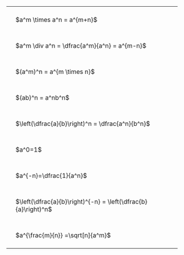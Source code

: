 ---
---

<style type="text/css">
#T_4366a th.col_heading {
  text-align: left;
  font-size: 1em;
}
#T_4366a td {
  text-align: left;
  font-size: 1em;
  padding: 1.5em;
}
#T_4366a_row0_col0, #T_4366a_row1_col0, #T_4366a_row2_col0, #T_4366a_row3_col0, #T_4366a_row4_col0, #T_4366a_row5_col0, #T_4366a_row6_col0, #T_4366a_row7_col0, #T_4366a_row8_col0 {
  width: 400px;
  white-space: pre-wrap;
}
</style>
<table id="T_4366a">
  <thead>
  </thead>
  <tbody>
    <tr>
      <td id="T_4366a_row0_col0" class="data row0 col0" >$a^m \times a^n = a^{m+n}$</td>
    </tr>
    <tr>
      <td id="T_4366a_row1_col0" class="data row1 col0" >$a^m \div a^n = \dfrac{a^m}{a^n} = a^{m-n}$</td>
    </tr>
    <tr>
      <td id="T_4366a_row2_col0" class="data row2 col0" >$(a^m)^n = a^{m \times n}$</td>
    </tr>
    <tr>
      <td id="T_4366a_row3_col0" class="data row3 col0" >$(ab)^n = a^nb^n$</td>
    </tr>
    <tr>
      <td id="T_4366a_row4_col0" class="data row4 col0" >$\left(\dfrac{a}{b}\right)^n = \dfrac{a^n}{b^n}$</td>
    </tr>
    <tr>
      <td id="T_4366a_row5_col0" class="data row5 col0" >$a^0=1$</td>
    </tr>
    <tr>
      <td id="T_4366a_row6_col0" class="data row6 col0" >$a^{-n}=\dfrac{1}{a^n}$</td>
    </tr>
    <tr>
      <td id="T_4366a_row7_col0" class="data row7 col0" >$\left(\dfrac{a}{b}\right)^{-n} = \left(\dfrac{b}{a}\right)^n$</td>
    </tr>
    <tr>
      <td id="T_4366a_row8_col0" class="data row8 col0" >$a^{\frac{m}{n}} =\sqrt[n]{a^m}$</td>
    </tr>
  </tbody>
</table>
